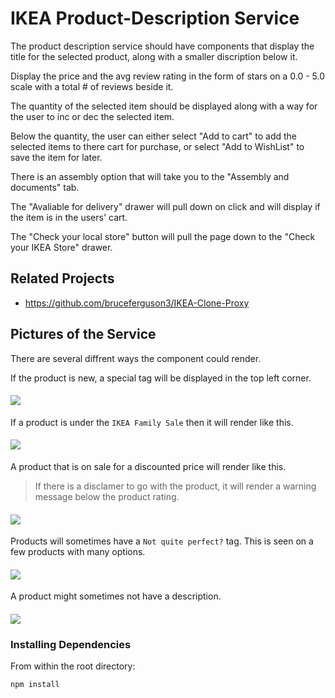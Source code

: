 # IKEA Product-Description Service

The product description service should have components that display the title for the selected 
product, along with a smaller discription below it. 

Display the price and the avg review rating in the form of stars on a 0.0 - 5.0 scale 
with a total # of reviews beside it.

The quantity of the selected item should be displayed along with a way for the user to inc or dec
the selected item. 

Below the quantity, the user can either select "Add to cart" to add the selected items
to there cart for purchase, or select "Add to WishList" to save the item for later. 

There is an assembly option that will take you to the "Assembly and documents" tab. 

The "Avaliable for delivery" drawer will pull down on click and 
will display if the item is in the users' cart. 

The "Check your local store" button will pull the page down to the 
"Check your IKEA Store" drawer.

## Related Projects

  - https://github.com/bruceferguson3/IKEA-Clone-Proxy

## Pictures of the Service

There are several diffrent ways the component could render.

If the product is new, a special tag will be displayed in the top left corner.

#### ![](/assets/readMe/NEW-item-tag.png) 

If a product is under the `IKEA Family Sale` then it will render like this.

#### ![](/assets/readMe/IKEA-Family-Sale.png) 

A product that is on sale for a discounted price will render like this. 

> If there is a disclamer to go with the product, it will render a warning message below the product rating.

#### ![](/assets/readMe/On-sale:warning-label.png) 

Products will sometimes have a `Not quite perfect?` tag. This is seen on a few products with many options.

#### ![](/assets/readMe/Not-quite-perfect-tag.png)

A product might sometimes not have a description.

#### ![](/assets/readMe/NoDescription.png)  

### Installing Dependencies

From within the root directory:

```
npm install
```

